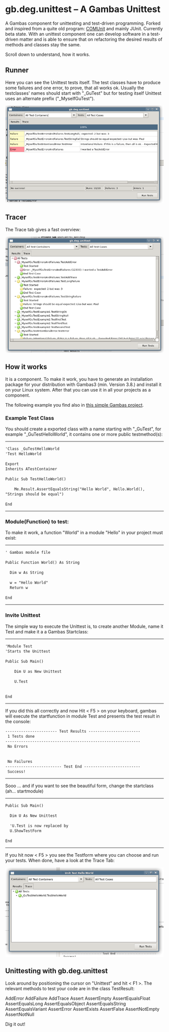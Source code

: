 # gb.deg.unittest – A Gambas Unittest

A Gambas component for unittesting and test-driven programming. Forked and inspired from a quite old program: [COMUnit](http://comunit.sourceforge.net) and mainly JUnit. Currently beta state. With an unittest component one can develop software in a test-driven matter and is able to ensure that on refactoring the desired results of methods and classes stay the same.

Scroll down to understand, how it works.

## Runner

Here you can see the Unittest tests itself. The test classes have to produce some failures and one error, to prove, that all works ok. Usually the testclasses' names should start with "_GuTest" but for testing itself Unittest uses an alternate prefix ("_MyselfGuTest").

![Unittest Runner](runner-screen.png)

## Tracer

The Trace tab gives a fast overview:

![Unittest Tracer](tracer-screen.png)


## How it works

It is a component. To make it work, you have to generate an installation package for your distribution with Gambas3 (min. Version 3.8.) and install it on your Linux system. After that you can use it in all your projects as a component.

The following example you find also in [this simple Gambas project](unittesthelloworld-0.0.1.tar.gz).

### Example Test Class

You should create a exported class with a name starting with "_GuTest", for example "_GuTestHelloWorld", it contains one or more public testmethod(s):

----

    'Class _GuTestHelloWorld
    'Test HelloWorld
    
    Export
    Inherits ATestContainer
    
    Public Sub TestHelloWorld()
    
        Me.Result.AssertEqualsString("Hello World", Hello.World(), "Strings should be equal")
    
    End
----

### Module(Function) to test:

To make it work, a function "World" in a module "Hello" in your project must exist:

----

    ' Gambas module file
    
    Public Function World() As String
    
      Dim w As String
    
      w = "Hello World"
      Return w
    
    End
    
----

### Invite Unittest

The simple way to execute the Unittest is, to create another Module, name it Test and make it a a Gambas Startclass:

----

    'Module Test
    'Starts the Unittest
    
    Public Sub Main()
        
        Dim U as New Unittest
        
        U.Test
        
    
    End

----

If you did this all correctly and now Hit < F5 > on your keyboard, gambas will execute the  startfunction in module Test and presents the test result in the console:

    ----------------------- Test Results ----------------------- 
     1 Tests done
    ------------------------------------------------------------ 
     No Errors
    
    
     No Failures
    ------------------------- Test End -------------------------
     Success!
    
----

Sooo ... and if you want to see the beautiful form, change the startclass (ah... startmodule)

----
    Public Sub Main()
    
      Dim U As New Unittest
      
      'U.Test is now replaced by
      U.ShowTestForm
    
    End
----

If you hit now < F5 > you see the Testform where you can choose and run your tests. When done, have a look at the Trace Tab:


![Unittest Tracer](trace-helloworld.png)

## Unittesting with gb.deg.unittest

Look around by positioning the cursor on "Unittest" and hit < F1 >. The relevant methods to test your code are in the class TestResult:

AddError AddFailure AddTrace Assert AssertEmpty AssertEqualsFloat AssertEqualsLong AssertEqualsObject AssertEqualsString AssertEqualsVariant AssertError AssertExists AssertFalse AssertNotEmpty AssertNotNull

Dig it out!







